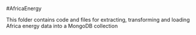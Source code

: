 #AfricaEnergy

This folder contains code and files for extracting, transforming and loading Africa energy data into a MongoDB collection